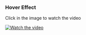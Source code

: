 ### Hover Effect

Click in the image to watch the video

[![Watch the video](https://i.imgur.com/17jipRG.png)](https://www.youtube.com/watch?v=qAcS7kr_ywk)
